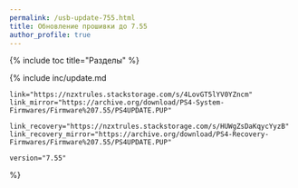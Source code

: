 ```yaml
---
permalink: /usb-update-755.html
title: Обновление прошивки до 7.55
author_profile: true
---
```

{% include toc title="Разделы" %}

{% include inc/update.md 

	link="https://nzxtrules.stackstorage.com/s/4LovGT5lYV0YZncm" 
	link_mirror="https://archive.org/download/PS4-System-Firmwares/Firmware%207.55/PS4UPDATE.PUP" 

	link_recovery="https://nzxtrules.stackstorage.com/s/HUWgZsDaKqycYyzB" 
	link_recovery_mirror="https://archive.org/download/PS4-Recovery-Firmwares/Firmware%207.55/PS4UPDATE.PUP" 

	version="7.55"

%}
